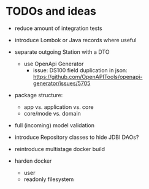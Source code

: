 # TODOs and ideas

- reduce amount of integration tests

- introduce Lombok or Java records where useful

- separate outgoing Station with a DTO
    - use OpenApi Generator
        - issue: DS100 field duplication in json: https://github.com/OpenAPITools/openapi-generator/issues/5705

- package structure:
    - app vs. application vs. core
    - core/mode vs. domain

- full (incoming) model validation

- introduce Repository classes to hide JDBI DAOs?

- reintroduce multistage docker build

- harden docker
    - user
    - readonly filesystem
